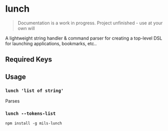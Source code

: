 lunch
=====
> Documentation is a work in progress. Project unfinished - use at your own will

A lightweight string handler & command parser for creating a top-level DSL for launching applications, bookmarks, etc..

## Required Keys


## Usage

### `lunch 'list of string'`
Parses

### `lunch --tokens-list`



`npm install -g mils-lunch`
